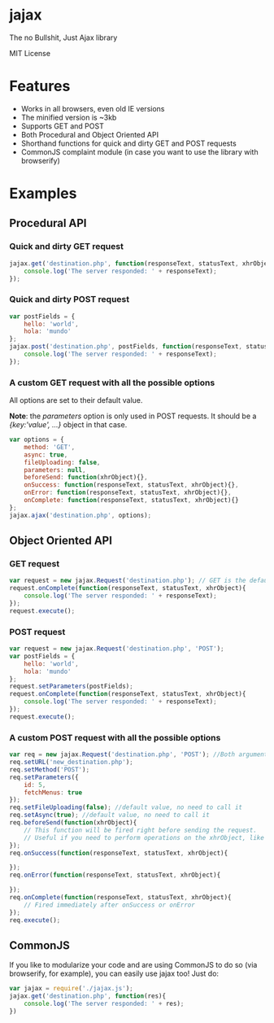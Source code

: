 # jajax

The no Bullshit, Just Ajax library

MIT License

# Features

* Works in all browsers, even old IE versions
* The minified version is ~3kb
* Supports GET and POST
* Both Procedural and Object Oriented API
* Shorthand functions for quick and dirty GET and POST requests
* CommonJS complaint module (in case you want to use the library with browserify)

# Examples

## Procedural API

### Quick and dirty GET request

```javascript
jajax.get('destination.php', function(responseText, statusText, xhrObject){
    console.log('The server responded: ' + responseText);
});
```

### Quick and dirty POST request

```javascript
var postFields = {
    hello: 'world',
    hola: 'mundo'
};
jajax.post('destination.php', postFields, function(responseText, statusText, xhrObject){
    console.log('The server responded: ' + responseText);
});
```

### A custom GET request with all the possible options

All options are set to their default value.

**Note**: the *parameters* option is only used in POST requests. It should be a *{key:'value', ...}* object in that case.

```javascript
var options = {
    method: 'GET',
    async: true,
    fileUploading: false,
    parameters: null,
    beforeSend: function(xhrObject){},
    onSuccess: function(responseText, statusText, xhrObject){},
    onError: function(responseText, statusText, xhrObject){},
    onComplete: function(responseText, statusText, xhrObject){}
};
jajax.ajax('destination.php', options);
```

## Object Oriented API

### GET request

```javascript
var request = new jajax.Request('destination.php'); // GET is the default
request.onComplete(function(responseText, statusText, xhrObject){
    console.log('The server responded: ' + responseText);
});
request.execute();
```

### POST request

```javascript
var request = new jajax.Request('destination.php', 'POST');
var postFields = {
    hello: 'world',
    hola: 'mundo'
};
request.setParameters(postFields);
request.onComplete(function(responseText, statusText, xhrObject){
    console.log('The server responded: ' + responseText);
});
request.execute();
```

### A custom POST request with all the possible options

```javascript
var req = new jajax.Request('destination.php', 'POST'); //Both arguments are optional
req.setURL('new_destination.php');
req.setMethod('POST');
req.setParameters({
    id: 5,
    fetchMenus: true
});
req.setFileUploading(false); //default value, no need to call it
req.setAsync(true); //default value, no need to call it
req.beforeSend(function(xhrObject){
    // This function will be fired right before sending the request.
    // Useful if you need to perform operations on the xhrObject, like sending custom headers
});
req.onSuccess(function(responseText, statusText, xhrObject){

});
req.onError(function(responseText, statusText, xhrObject){

});
req.onComplete(function(responseText, statusText, xhrObject){
    // Fired immediately after onSuccess or onError
});
req.execute();
```

## CommonJS

If you like to modularize your code and are using CommonJS to do so (via browserify, for example), you
can easily use jajax too! Just do:

```javascript
var jajax = require('./jajax.js');
jajax.get('destination.php', function(res){
    console.log('The server responded: ' + res);
})
```
